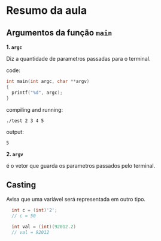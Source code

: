 # Resumo da aula

## Argumentos da função `main`

**1. `argc`**

Diz a quantidade de parametros passadas para o terminal.

code:
```c
int main(int argc, char **argv)
{
  printf("%d", argc);
}
```

compiling and running:
```bash
./test 2 3 4 5
```

output:
```
5
```

**2. `argv`**

é o vetor que guarda os parametros passados pelo terminal.

## Casting

Avisa que uma variável será representada em outro tipo.

```c
  int c = (int)'2';
  // c = 50
```

```c
  int val = (int)(92012.2)
  // val = 92012
```

